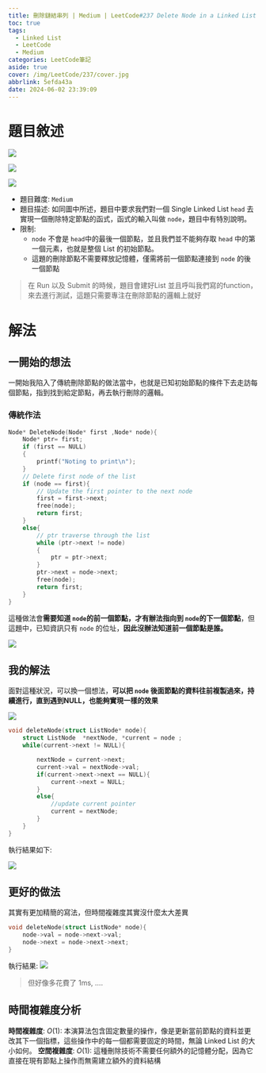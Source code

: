 ```yaml
---
title: 刪除鏈結串列 | Medium | LeetCode#237 Delete Node in a Linked List
toc: true
tags:
  - Linked List
  - LeetCode
  - Medium
categories: LeetCode筆記
aside: true
cover: /img/LeetCode/237/cover.jpg
abbrlink: 5efda43a
date: 2024-06-02 23:39:09
---
```



# 題目敘述

![](/img/LeetCode/237/question-1.png)

![](/img/LeetCode/237/question-2.png)

![](/img/LeetCode/237/question-3.png)

- 題目難度: `Medium`
- 題目描述: 如同圖中所述，題目中要求我們對一個 Single Linked List `head` 去實現一個刪除特定節點的函式，函式的輸入叫做 `node`，題目中有特別說明。
- 限制:
    - `node` 不會是 `head`中的最後一個節點，並且我們並不能夠存取 `head` 中的第一個元素，也就是整個 List 的初始節點。
    - 這題的刪除節點不需要釋放記憶體，僅需將前一個節點連接到 `node` 的後一個節點

> 在 Run 以及 Submit 的時候，題目會建好List 並且呼叫我們寫的function，來去進行測試，這題只需要專注在刪除節點的邏輯上就好

# 解法

## 一開始的想法

一開始我陷入了傳統刪除節點的做法當中，也就是已知初始節點的條件下去走訪每個節點，指到找到給定節點，再去執行刪除的邏輯。

### 傳統作法

```c
Node* DeleteNode(Node* first ,Node* node){
    Node* ptr= first;
    if (first == NULL)
    {
        printf("Noting to print\n");
    }
    // Delete first node of the list
    if (node == first){
        // Update the first pointer to the next node
        first = first->next;
        free(node);
        return first;
    }
    else{
        // ptr traverse through the list
        while (ptr->next != node)
        {
            ptr = ptr->next;
        }
        ptr->next = node->next;
        free(node);
        return first;
    }
}
```

這種做法會**需要知道 `node`的前一個節點，才有辦法指向到 `node`的下一個節點**，但這題中，已知資訊只有 `node` 的位址，**因此沒辦法知道前一個節點是誰。**

![](/img/LeetCode/237/explain.png)

## 我的解法

面對這種狀況，可以換一個想法，**可以把 `node` 後面節點的資料往前複製過來，持續進行，直到遇到NULL，也能夠實現一樣的效果**


![](/img/LeetCode/237/solution.png)
```c
void deleteNode(struct ListNode* node){
    struct ListNode  *nextNode, *current = node ;
    while(current->next != NULL){

        nextNode = current->next;
        current->val = nextNode->val;
        if(current->next->next == NULL){
            current->next = NULL;
        }
        else{
            //update current pointer
            current = nextNode;
        }
    }
}
```

執行結果如下:

![](/img/LeetCode/237/result-1.png)


## 更好的做法

其實有更加精簡的寫法，但時間複雜度其實沒什麼太大差異

```c
void deleteNode(struct ListNode* node){
    node->val = node->next->val;
    node->next = node->next->next;
}
```

執行結果:
![](/img/LeetCode/237/result-2.png)

> 但好像多花費了 1ms, ....

## 時間複雜度分析

**時間複雜度**: $O(1)$: 本演算法包含固定數量的操作，像是更新當前節點的資料並更改其下一個指標，這些操作中的每一個都需要固定的時間，無論 Linked List 的大小如何。
**空間複雜度**: $O(1)$: 這種刪除技術不需要任何額外的記憶體分配，因為它直接在現有節點上操作而無需建立額外的資料結構



